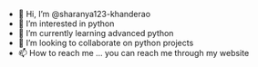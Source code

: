- 👋 Hi, I’m @sharanya123-khanderao
- 👀 I’m interested in python
- 🌱 I’m currently learning advanced python
- 💞️ I’m looking to collaborate on python projects
- 📫 How to reach me ...
    you can reach me through my website

<!---
sharanya123-khanderao/sharanya123-khanderao is a ✨ special ✨ repository because its `README.md` (this file) appears on your GitHub profile.
You can click the Preview link to take a look at your changes.
--->

